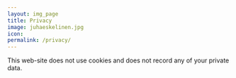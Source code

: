 ```yaml
---
layout: img_page
title: Privacy
image: juhaeskelinen.jpg
icon: 
permalink: /privacy/
---
```


This web-site does not use cookies and does not record any of your private data.
